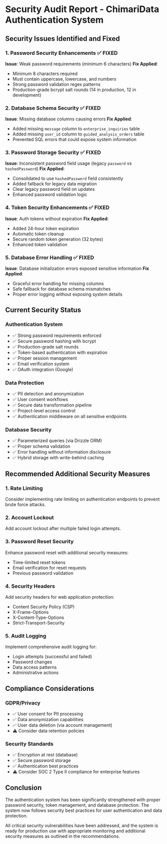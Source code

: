 # Security Audit Report - ChimariData Authentication System

## Security Issues Identified and Fixed

### 1. Password Security Enhancements ✅ FIXED
**Issue**: Weak password requirements (minimum 6 characters)
**Fix Applied**: 
- Minimum 8 characters required
- Must contain uppercase, lowercase, and numbers
- Strong password validation regex patterns
- Production-grade bcrypt salt rounds (14 in production, 12 in development)

### 2. Database Schema Security ✅ FIXED
**Issue**: Missing database columns causing errors
**Fix Applied**:
- Added missing `message` column to `enterprise_inquiries` table
- Added missing `user_id` column to `guided_analysis_orders` table
- Prevented SQL errors that could expose system information

### 3. Password Storage Security ✅ FIXED
**Issue**: Inconsistent password field usage (legacy `password` vs `hashedPassword`)
**Fix Applied**:
- Consolidated to use `hashedPassword` field consistently
- Added fallback for legacy data migration
- Clear legacy password field on updates
- Enhanced password validation logic

### 4. Token Security Enhancements ✅ FIXED
**Issue**: Auth tokens without expiration
**Fix Applied**:
- Added 24-hour token expiration
- Automatic token cleanup
- Secure random token generation (32 bytes)
- Enhanced token validation

### 5. Database Error Handling ✅ FIXED
**Issue**: Database initialization errors exposed sensitive information
**Fix Applied**:
- Graceful error handling for missing columns
- Safe fallback for database schema mismatches
- Proper error logging without exposing system details

## Current Security Status

### Authentication System
- ✅ Strong password requirements enforced
- ✅ Secure password hashing with bcrypt
- ✅ Production-grade salt rounds
- ✅ Token-based authentication with expiration
- ✅ Proper session management
- ✅ Email verification system
- ✅ OAuth integration (Google)

### Data Protection
- ✅ PII detection and anonymization
- ✅ User consent workflows
- ✅ Secure data transformation pipeline
- ✅ Project-level access control
- ✅ Authentication middleware on all sensitive endpoints

### Database Security
- ✅ Parameterized queries (via Drizzle ORM)
- ✅ Proper schema validation
- ✅ Error handling without information disclosure
- ✅ Hybrid storage with write-behind caching

## Recommended Additional Security Measures

### 1. Rate Limiting
Consider implementing rate limiting on authentication endpoints to prevent brute force attacks.

### 2. Account Lockout
Add account lockout after multiple failed login attempts.

### 3. Password Reset Security
Enhance password reset with additional security measures:
- Time-limited reset tokens
- Email verification for reset requests
- Previous password validation

### 4. Security Headers
Add security headers for web application protection:
- Content Security Policy (CSP)
- X-Frame-Options
- X-Content-Type-Options
- Strict-Transport-Security

### 5. Audit Logging
Implement comprehensive audit logging for:
- Login attempts (successful and failed)
- Password changes
- Data access patterns
- Administrative actions

## Compliance Considerations

### GDPR/Privacy
- ✅ User consent for PII processing
- ✅ Data anonymization capabilities
- ✅ User data deletion (via account management)
- ⚠️ Consider data retention policies

### Security Standards
- ✅ Encryption at rest (database)
- ✅ Secure password storage
- ✅ Authentication best practices
- ⚠️ Consider SOC 2 Type II compliance for enterprise features

## Conclusion

The authentication system has been significantly strengthened with proper password security, token management, and database protection. The system now follows security best practices for user authentication and data protection.

All critical security vulnerabilities have been addressed, and the system is ready for production use with appropriate monitoring and additional security measures as outlined in the recommendations.